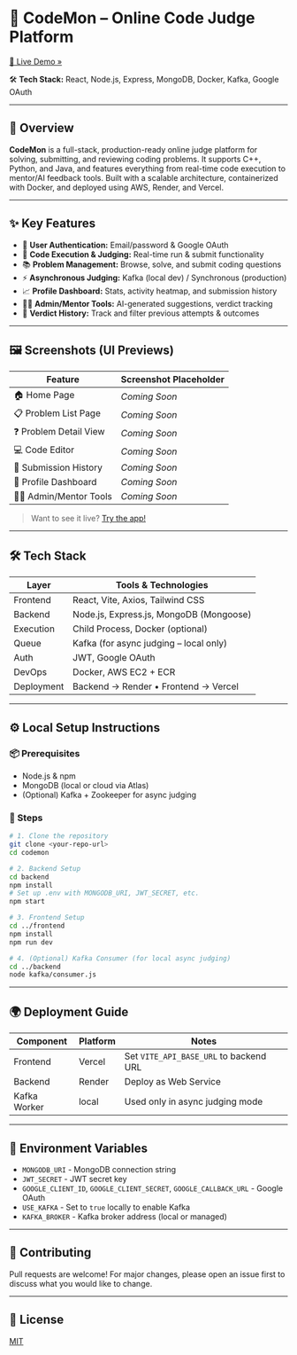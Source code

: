 # 🚀 CodeMon – Online Code Judge Platform

[🔗 Live Demo »](https://code-mon-judge-9l3a-kqokgpvpg-ashikas-projects-8adbf12a.vercel.app/)

🛠️ **Tech Stack:** React, Node.js, Express, MongoDB, Docker, Kafka, Google OAuth

---

## 📌 Overview
**CodeMon** is a full-stack, production-ready online judge platform for solving, submitting, and reviewing coding problems. It supports C++, Python, and Java, and features everything from real-time code execution to mentor/AI feedback tools. Built with a scalable architecture, containerized with Docker, and deployed using AWS, Render, and Vercel.

---

## ✨ Key Features
- 🔐 **User Authentication:** Email/password & Google OAuth
- 🧠 **Code Execution & Judging:** Real-time run & submit functionality
- 📚 **Problem Management:** Browse, solve, and submit coding questions
- ⚡ **Asynchronous Judging:** Kafka (local dev) / Synchronous (production)
- 📈 **Profile Dashboard:** Stats, activity heatmap, and submission history
- 🧑‍🏫 **Admin/Mentor Tools:** AI-generated suggestions, verdict tracking
- 📜 **Verdict History:** Track and filter previous attempts & outcomes

---

## 🖼️ Screenshots (UI Previews)

| Feature                | Screenshot Placeholder         |
|-----------------------|-------------------------------|
| 🏠 Home Page          | _Coming Soon_                 |
| 📋 Problem List Page  | _Coming Soon_                 |
| ❓ Problem Detail View | _Coming Soon_                 |
| 💻 Code Editor        | _Coming Soon_                 |
| 📜 Submission History | _Coming Soon_                 |
| 👤 Profile Dashboard  | _Coming Soon_                 |
| 🧑‍🏫 Admin/Mentor Tools | _Coming Soon_               |

> Want to see it live? [Try the app!](https://code-mon-judge-9l3a-kqokgpvpg-ashikas-projects-8adbf12a.vercel.app/)

---

## 🛠️ Tech Stack

| Layer      | Tools & Technologies                       |
|------------|--------------------------------------------|
| Frontend   | React, Vite, Axios, Tailwind CSS           |
| Backend    | Node.js, Express.js, MongoDB (Mongoose)    |
| Execution  | Child Process, Docker (optional)           |
| Queue      | Kafka (for async judging – local only)      |
| Auth       | JWT, Google OAuth                          |
| DevOps     | Docker, AWS EC2 + ECR                      |
| Deployment | Backend → Render • Frontend → Vercel       |

---

## ⚙️ Local Setup Instructions

### 📦 Prerequisites
- Node.js & npm
- MongoDB (local or cloud via Atlas)
- (Optional) Kafka + Zookeeper for async judging

### 🧪 Steps
```bash
# 1. Clone the repository
git clone <your-repo-url>
cd codemon

# 2. Backend Setup
cd backend
npm install
# Set up .env with MONGODB_URI, JWT_SECRET, etc.
npm start

# 3. Frontend Setup
cd ../frontend
npm install
npm run dev

# 4. (Optional) Kafka Consumer (for local async judging)
cd ../backend
node kafka/consumer.js
```

---

## 🌍 Deployment Guide

| Component     | Platform | Notes                                 |
|---------------|----------|---------------------------------------|
| Frontend      | Vercel   | Set `VITE_API_BASE_URL` to backend URL|
| Backend       | Render   | Deploy as Web Service                 |
| Kafka Worker  | local    | Used only in async judging mode       |

---

## 🔑 Environment Variables
- `MONGODB_URI` - MongoDB connection string
- `JWT_SECRET` - JWT secret key
- `GOOGLE_CLIENT_ID`, `GOOGLE_CLIENT_SECRET`, `GOOGLE_CALLBACK_URL` - Google OAuth
- `USE_KAFKA` - Set to `true` locally to enable Kafka
- `KAFKA_BROKER` - Kafka broker address (local or managed)

---

## 🤝 Contributing
Pull requests are welcome! For major changes, please open an issue first to discuss what you would like to change.

---

## 📄 License
[MIT](LICENSE)
